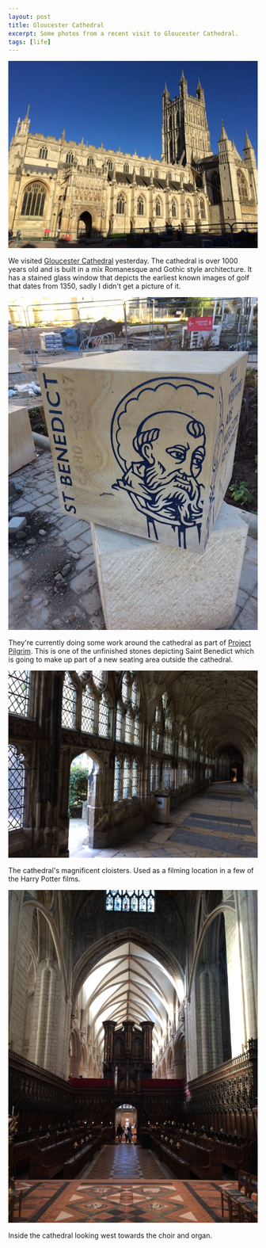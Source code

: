 ```yaml
---
layout: post
title: Gloucester Cathedral
excerpt: Some photos from a recent visit to Gloucester Cathedral.
tags: [life]
---
```


[![Outside of Gloucester Cathedral](/assets/images/gloucester-cathedral-outside.jpg)](/assets/images/gloucester-cathedral-outside.jpg)

We visited [Gloucester Cathedral](http://www.gloucestercathedral.org.uk/) yesterday. The cathedral is over 1000 years old and is built in a mix Romanesque and Gothic style architecture. It has a stained glass window that depicts the earliest known images of golf that dates from 1350, sadly I didn't get a picture of it.

[![St. Benedict on a stone outside Gloucester Cathedral](/assets/images/gloucester-cathedral-st-benedict.jpg)](/assets/images/gloucester-cathedral-st-benedict.jpg)

They're currently doing some work around the cathedral as part of [Project Pilgrim](http://www.gloucestercathedral.org.uk/project-pilgrim/). This is one of the unfinished stones depicting Saint Benedict which is going to make up part of a new seating area outside the cathedral.

[![Gloucester Cathedral cloisters](/assets/images/gloucester-cathedral-cloisters.jpg)](/assets/images/gloucester-cathedral-cloisters.jpg)

The cathedral's magnificent cloisters. Used as a filming location in a few of the Harry Potter films.

[![Inside of Gloucester Cathedral](/assets/images/gloucester-cathedral-inside.jpg)](/assets/images/gloucester-cathedral-inside.jpg)

Inside the cathedral looking west towards the choir and organ.
